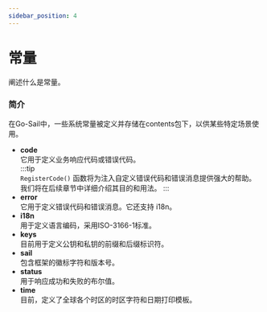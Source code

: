 ```yaml
---
sidebar_position: 4
---
```


# 常量  
阐述什么是常量。  
### 简介  
在Go-Sail中，一些系统常量被定义并存储在contents包下，以供某些特定场景使用。  
- **code**  
它用于定义业务响应代码或错误代码。  
    :::tip  
    `RegisterCode()` 函数将为注入自定义错误代码和错误消息提供强大的帮助。  
    我们将在后续章节中详细介绍其目的和用法。
    :::  
- **error**  
它用于定义错误代码和错误消息。它还支持 i18n。  
- **i18n**  
用于定义语言编码，采用ISO-3166-1标准。  
- **keys**  
目前用于定义公钥和私钥的前缀和后缀标识符。  
- **sail**  
包含框架的徽标字符和版本号。  
- **status**  
用于响应成功和失败的布尔值。  
- **time**  
目前，定义了全球各个时区的时区字符和日期打印模板。  